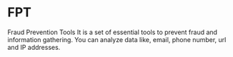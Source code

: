 # FPT
Fraud Prevention Tools It is a set of essential tools to prevent fraud and information gathering. You can analyze data like, email, phone number, url and IP addresses.
